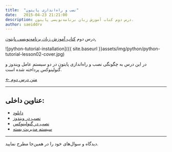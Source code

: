 ```yaml
---
title:  "نصب و راه‌اندازی پایتون"
date:   2015-04-23 21:21:00
description: درس دوم کتاب آموزش زبان برنامه‌نویسی پایتون.
author: saeiddrv
---
```


درس دوم [کتاب آموزش زبان برنامه‌نویسی پایتون.](http://coderz.ir/python)

![python-tutorial-installation]({{ site.baseurl }}assets/img/python/python-tutorial-lesson02-cover.jpg)

در این درس به چگونگی نصب و راه‌اندازی پایتون در دو سیستم عامل ویندوز و گنولینوکس پرداخته شده است.


[← متن درس دوم](http://python.coderz.ir/lessons/l02.html)

---
عناوین داخلی:
---
* [دانلود](http://python.coderz.ir/lessons/l02.html#id2)
* [نصب در ویندوز](http://python.coderz.ir/lessons/l02.html#id6)
* [نصب در گنولینوکس](http://python.coderz.ir/lessons/l02.html#id7)
* [سیستم مدیریت بسته](http://python.coderz.ir/lessons/l02.html#id8)

---

دیدگاه و سوال‌های خود را در همین‌جا مطرح نمایید.
